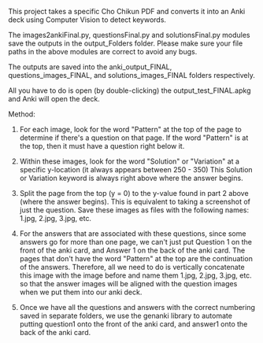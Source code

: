 This project takes a specific Cho Chikun PDF and converts it into an Anki deck using Computer Vision to detect keywords.

The images2ankiFinal.py, questionsFinal.py and solutionsFinal.py modules save the outputs in the output_Folders folder.
Please make sure your file paths in the above modules are correct to avoid any bugs.

The outputs are saved into the anki_output_FINAL, questions_images_FINAL, and solutions_images_FINAL folders respectively. 

All you have to do is open (by double-clicking) the output_test_FINAL.apkg and Anki will open the deck.  


Method:

1. For each image, look for the word "Pattern" at the top of the page to determine if there's a question on that page.
   If the word "Pattern" is at the top, then it must have a question right below it.

2. Within these images, look for the word "Solution" or "Variation" at a specific y-location (it always appears between 250 - 350)
   This Solution or Variation keyword is always right above where the answer begins. 

3. Split the page from the top (y = 0) to the y-value found in part 2 above (where the answer begins). 
   This is equivalent to taking a screenshot of just the question.
   Save these images as files with the following names: 1.jpg, 2.jpg, 3.jpg, etc.

4. For the answers that are associated with these questions, since some answers go for more than one page, we can't 
   just put Question 1 on the front of the anki card, and Answer 1 on the back of the anki card. 
   The pages that don't have the word "Pattern" at the top are the continuation of the answers.
   Therefore, all we need to do is vertically concatenate this image with the image before and name them 1.jpg, 2.jpg, 3.jpg, etc.
   so that the answer images will be aligned with the question images when we put them into our anki deck.

5. Once we have all the questions and answers with the correct numbering saved in separate folders, we use the genanki 
   library to automate putting question1 onto the front of the anki card, and answer1 onto the back of the anki card.


   
